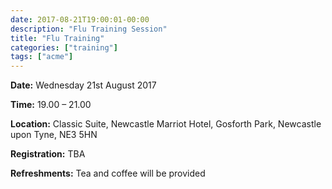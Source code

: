 ```yaml
---
date: 2017-08-21T19:00:01-00:00
description: "Flu Training Session"
title: "Flu Training"
categories: ["training"]
tags: ["acme"]
---
```


<b>Date:</b> Wednesday 21st August 2017

<b>Time:</b> 19.00 – 21.00

<b>Location:</b> Classic Suite, Newcastle Marriot Hotel, Gosforth Park, Newcastle upon Tyne, NE3 5HN

<b>Registration:</b> TBA

<b>Refreshments:</b> Tea and coffee will be provided
